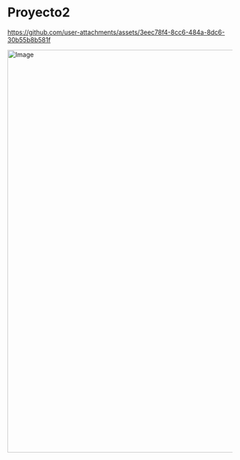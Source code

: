 # Proyecto2

https://github.com/user-attachments/assets/3eec78f4-8cc6-484a-8dc6-30b55b8b581f

<img width="1310" height="902" alt="Image" src="https://github.com/user-attachments/assets/25fc2e47-e516-423e-bbe6-ad5837976b70" />

